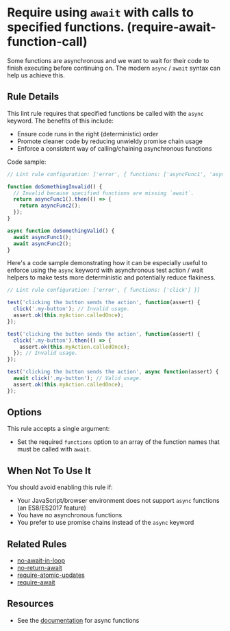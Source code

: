# Require using `await` with calls to specified functions. (require-await-function-call)

Some functions are asynchronous and we want to wait for their code to finish executing before continuing on. The modern `async` / `await` syntax can help us achieve this.

## Rule Details

This lint rule requires that specified functions be called with the `async` keyword. The benefits of this include:

* Ensure code runs in the right (deterministic) order
* Promote cleaner code by reducing unwieldy promise chain usage
* Enforce a consistent way of calling/chaining asynchronous functions

Code sample:

```js
// Lint rule configuration: ['error', { functions: ['asyncFunc1', 'asyncFunc2'] }]

function doSomethingInvalid() {
  // Invalid because specified functions are missing `await`.
  return asyncFunc1().then(() => {
    return asyncFunc2();
  });
}

async function doSomethingValid() {
  await asyncFunc1();
  await asyncFunc2();
}
```

Here's a code sample demonstrating how it can be especially useful to enforce using the `async` keyword with asynchronous test action / wait helpers to make tests more deterministic and potentially reduce flakiness.

```js
// Lint rule configuration: ['error', { functions: ['click'] }]

test('clicking the button sends the action', function(assert) {
  click('.my-button'); // Invalid usage.
  assert.ok(this.myAction.calledOnce);
});

test('clicking the button sends the action', function(assert) {
  click('.my-button').then(() => {
    assert.ok(this.myAction.calledOnce);
  }); // Invalid usage.
});

test('clicking the button sends the action', async function(assert) {
  await click('.my-button'); // Valid usage.
  assert.ok(this.myAction.calledOnce);
});
```

## Options

This rule accepts a single argument:

* Set the required `functions` option to an array of the function names that must be called with `await`.

## When Not To Use It

You should avoid enabling this rule if:

* Your JavaScript/browser environment does not support `async` functions (an ES8/ES2017 feature)
* You have no asynchronous functions
* You prefer to use promise chains instead of the `async` keyword

## Related Rules

* [no-await-in-loop](no-await-in-loop.md)
* [no-return-await](no-return-await.md)
* [require-atomic-updates](require-atomic-updates.md)
* [require-await](require-await.md)

## Resources

* See the [documentation](https://developer.mozilla.org/en-US/docs/Web/JavaScript/Reference/Statements/async_function) for async functions
